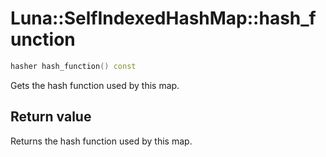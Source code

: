 # Luna::SelfIndexedHashMap::hash_function

```c++
hasher hash_function() const
```

Gets the hash function used by this map. 



## Return value
Returns the hash function used by this map. 

